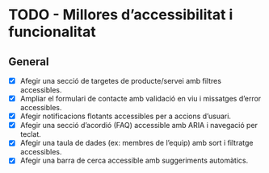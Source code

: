 # TODO - Millores d’accessibilitat i funcionalitat

## General
- [x] Afegir una secció de targetes de producte/servei amb filtres accessibles.
- [x] Ampliar el formulari de contacte amb validació en viu i missatges d’error accessibles.
- [x] Afegir notificacions flotants accessibles per a accions d’usuari.
- [x] Afegir una secció d’acordió (FAQ) accessible amb ARIA i navegació per teclat.
- [x] Afegir una taula de dades (ex: membres de l’equip) amb sort i filtratge accessibles.
- [x] Afegir una barra de cerca accessible amb suggeriments automàtics.
